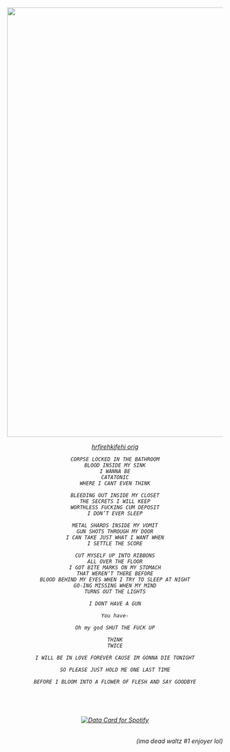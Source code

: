 

</a>

<h6 align="center"> 
  <img width="1000" src="https://github.com/user-attachments/assets/fcc70c07-3367-4a57-9e45-e7745946b720">

  [hrfjrehkifehj orig](https://www.youtube.com/watch?v=IiVW800ICgc)

~~~~~~
CORPSE LOCKED IN THE BATHROOM
BLOOD INSIDE MY SINK
I WANNA BE
CATATONIC
WHERE I CANT EVEN THINK

BLEEDING OUT INSIDE MY CLOSET
THE SECRETS I WILL KEEP
WORTHLESS FUCKING CUM DEPOSIT
I DON’T EVER SLEEP

METAL SHARDS INSIDE MY VOMIT
GUN SHOTS THROUGH MY DOOR
I CAN TAKE JUST WHAT I WANT WHEN
I SETTLE THE SCORE

CUT MYSELF UP INTO RIBBONS
ALL OVER THE FLOOR
I GOT BITE MARKS ON MY STOMACH
THAT WEREN’T THERE BEFORE
BLOOD BEHIND MY EYES WHEN I TRY TO SLEEP AT NIGHT
GO-ING MISSING WHEN MY MIND
TURNS OUT THE LIGHTS

I DONT HAVE A GUN

You have-

Oh my god SHUT THE FUCK UP

THINK
TWICE

I WILL BE IN LOVE FOREVER CAUSE IM GONNA DIE TONIGHT

SO PLEASE JUST HOLD ME ONE LAST TIME

BEFORE I BLOOM INTO A FLOWER OF FLESH AND SAY GOODBYE
~~~~~~

</h6>

#
<h6 align="center"> 
</br>
</br>

<a href="https://data-card-for-spotify.herokuapp.com/card?user_id=u0u4aguznmg71vt7b17xnp0vc">
  <img src="https://data-card-for-spotify.herokuapp.com/api/card?user_id=u0u4aguznmg71vt7b17xnp0vc" alt="Data Card for Spotify">
</a>

<h6 align="right"> 
(ima dead waltz #1 enjoyer lol)
